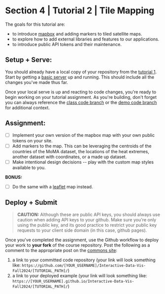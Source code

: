 # Section 4 | Tutorial 2 | Tile Mapping

The goals for this tutorial are:

- to introduce [mapbox](https://www.mapbox.com/) and adding markers to tiled satellite maps. 
- to explore how to add external libraries and features to our applications. 
- to introduce public API tokens and their maintenance.

## Setup + Serve:

You should already have a local copy of your repository from the [tutorial 1](../1_1_getting_started/README.md). Start by getting a [basic server](../1_1_getting_started/3_BASIC_SERVER.md) up and running. This should include all the changes you've made thus far.

Once your local serve is up and reacting to code changes, you're ready to begin working on your tutorial assignment.
As you're building, don't forget you can always reference the [class code branch](https://github.com/InteractiveDataVis/Interactive-Data-Vis-Fall2024/tree/class/) or the [demo code branch](https://github.com/InteractiveDataVis/Interactive-Data-Vis-Fall2024/tree/demo/) for additional context.

## Assignment:

- [ ] Implement your own version of the mapbox map with your own public tokens on your site. 
- [ ] Add markers to the map. This can be leveraging the centroids of the countries of the MoMA dataset, the locations of the heat extremes, another dataset with coordinates, or a made up dataset. 
- [ ] Make intentional design decisions -- play with the custom map styles available to you. 

**BONUS:**

- [ ] Do the same with a [leaflet](https://leafletjs.com/) map instead. 

## Deploy + Submit

>__CAUTION:__
Although these are public API keys, you should always use caution when adding API keys to your github. Make sure you're only using the public key, and its good practice to restrict your public key requests to your client side domain (in this case, github pages).

Once you've completed the assignment, use the Github workflow to deploy your work to **your fork** of the course repository. Post the following as a comment to the appropriate post on the [commons site](https://data73200Fall2024.commons.gc.cuny.edu/):
1. a link to your committed code repository (your link will look something like: `https://github.com/[YOUR_USERNAME]/Interactive-Data-Vis-Fall2024/[TUTORIAL_PATH]/`)
2. a link to your deployed example (your link will look something like: `https://[YOUR_USERNAME].github.io/Interactive-Data-Vis-Fall2024/[TUTORIAL_PATH]/`)



